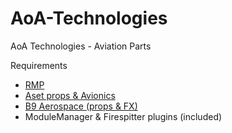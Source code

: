 # AoA-Technologies
AoA Technologies - Aviation Parts

Requirements
* [RMP](http://forum.kerbalspaceprogram.com/index.php?/topic/105821-12x-rasterpropmonitor-still-putting-the-a-in-iva-v0280-beta-4-10-november-2016/)
* [Aset props & Avionics](https://www.dropbox.com/s/o9ngxq9l925lsu6/ASET_Props.zip?dl=0)
* [B9 Aerospace (props & FX)](https://github.com/blowfishpro/B9-Aerospace/releases/tag/v6.2.0-pre)
* ModuleManager & Firespitter plugins (included)
